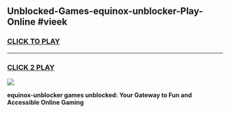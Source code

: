 
## Unblocked-Games-equinox-unblocker-Play-Online #vieek
<h3>
<a href="https://news.freeplayer.one?title=equinox-unblocker&ref=3">CLICK TO PLAY</a></h3>
<hr>

<h3>
<a href="https://news.freeplayer.one?title=equinox-unblocker&ref=3">CLICK 2 PLAY</a>
  
</h3>

<a href="https://news.freeplayer.one?title=equinox-unblocker&ref=3"><img src="https://clearcache.store/games.png"></a>


**equinox-unblocker games unblocked: Your Gateway to Fun and Accessible Online Gaming**
